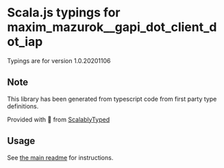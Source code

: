 
# Scala.js typings for maxim_mazurok__gapi_dot_client_dot_iap

Typings are for version 1.0.20201106



## Note
This library has been generated from typescript code from first party type definitions.

Provided with :purple_heart: from [ScalablyTyped](https://github.com/oyvindberg/ScalablyTyped)

## Usage
See [the main readme](../../readme.md) for instructions.


